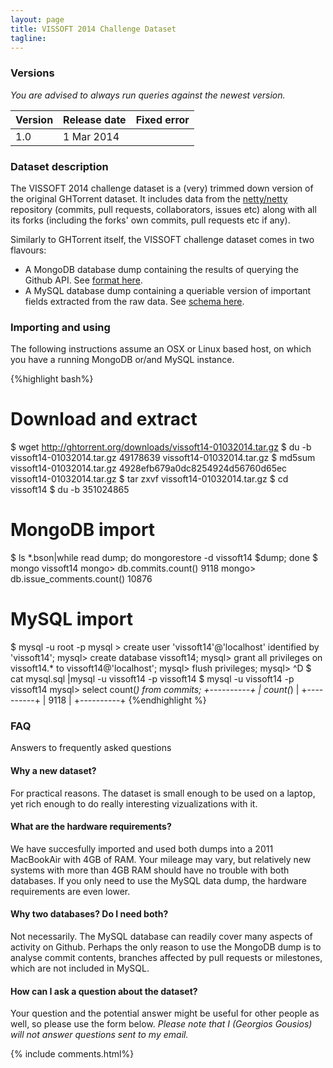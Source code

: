 ```yaml
---
layout: page
title: VISSOFT 2014 Challenge Dataset 
tagline: 
---
```

### Versions

*You are advised to always run queries against the newest version.* 

<table class="table table-hover table-condensed">
  <thead>
  <tr>
      <th>Version</th>
      <th>Release date</th>
      <th>Fixed error</th>
  </tr>
  </thead> 
  <tbody>
    <tr>
      <td>1.0</td>
      <td>1 Mar 2014</td>
      <td></td>
  </tr>
  </tbody>
</table>

### Dataset description

The VISSOFT 2014 challenge dataset is a (very) trimmed down version of the
original GHTorrent dataset. It includes data from the
[netty/netty](http://github.com/repos/netty/netty) repository (commits, pull
requests, collaborators, issues etc) along with all its forks (including the
forks' own commits, pull requests etc if any).

Similarly to GHTorrent itself, the VISSOFT challenge dataset comes in two flavours:

* A MongoDB database dump containing the results of querying the Github API. See [format here](mongo.html).
* A MySQL database dump containing a queriable version of important fields extracted from the raw data. See [schema here](relational.html).

### Importing and using

The following instructions assume an OSX or Linux based host, on which 
you have a running MongoDB or/and MySQL instance.

{%highlight bash%}
# Download and extract
$ wget http://ghtorrent.org/downloads/vissoft14-01032014.tar.gz
$ du -b vissoft14-01032014.tar.gz 
49178639  vissoft14-01032014.tar.gz
$ md5sum vissoft14-01032014.tar.gz 
4928efb679a0dc8254924d56760d65ec  vissoft14-01032014.tar.gz
$ tar zxvf vissoft14-01032014.tar.gz 
$ cd vissoft14
$ du -b 
351024865

# MongoDB import 
$ ls *.bson|while read dump; do mongorestore -d vissoft14 $dump; done
$ mongo vissoft14
mongo> db.commits.count()
9118
mongo> db.issue_comments.count()
10876

# MySQL import
$ mysql -u root -p
mysql > create user 'vissoft14'@'localhost' identified by 'vissoft14';
mysql> create database vissoft14;
mysql> grant all privileges on vissoft14.* to vissoft14@'localhost';
mysql> flush privileges;
mysql> ^D 
$ cat mysql.sql |mysql -u vissoft14 -p vissoft14
$ mysql -u vissoft14 -p vissoft14
mysql> select count(*) from commits;
+----------+
| count(*) |
+----------+
|     9118 |
+----------+
{%endhighlight %}

### FAQ

Answers to frequently asked questions

#### Why a new dataset?

For practical reasons. The dataset is small enough to be used on a laptop,
yet rich enough to do really interesting vizualizations with it.

#### What are the hardware requirements?

We have succesfully imported and used both dumps into a 2011 MacBookAir with 4GB
of RAM. Your mileage may vary, but relatively new systems with more than 4GB RAM should have no trouble with both databases. If you only need to use the MySQL data dump, the hardware requirements are even lower.

#### Why two databases? Do I need both?

Not necessarily. The MySQL database can readily cover many aspects of activity
on Github. Perhaps the only reason to use the MongoDB dump is to analyse commit contents, branches affected by pull requests or milestones, which are not included in MySQL.

#### How can I ask a question about the dataset? 

Your question and the potential answer might be useful for other people as
well, so please use the form below. *Please note that I (Georgios Gousios) will
not answer questions sent to my email.*

{% include comments.html%}
    
